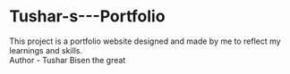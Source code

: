 # Tushar-s---Portfolio
This project is a portfolio website designed and made by me to reflect my learnings and skills.
<br>
Author - Tushar Bisen the great

